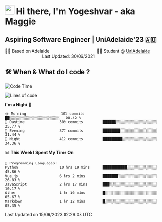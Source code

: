 <h1><img src="https://emojis.slackmojis.com/emojis/images/1531849430/4246/blob-sunglasses.gif?1531849430" width="30"/> Hi there, I'm Yogeshvar - aka Maggie</h1>

## Aspiring Software Engineer | UniAdelaide'23 🇦🇺  
🏂🏻  Based on Adelaide &nbsp;&nbsp;&nbsp;&nbsp;&nbsp;&nbsp;&nbsp;&nbsp;&nbsp;&nbsp;&nbsp;&nbsp;&nbsp;&nbsp;&nbsp;&nbsp;&nbsp;&nbsp;&nbsp;&nbsp;&nbsp;&nbsp;&nbsp;&nbsp;&nbsp;&nbsp;&nbsp;&nbsp;&nbsp;&nbsp;&nbsp;&nbsp;&nbsp;&nbsp;&nbsp;&nbsp;&nbsp;&nbsp;&nbsp;👨‍💻 Student @ [UniAdelaide](https://www.adelaide.edu.au)   &nbsp;&nbsp;&nbsp;&nbsp;&nbsp;&nbsp;&nbsp;&nbsp;&nbsp;&nbsp;&nbsp;&nbsp;&nbsp;&nbsp;&nbsp;&nbsp;&nbsp;&nbsp;&nbsp;&nbsp;&nbsp;&nbsp;&nbsp;&nbsp;&nbsp;&nbsp;&nbsp;&nbsp;&nbsp;&nbsp;&nbsp;Last Updated: 30/06/2021

## 🛠 When & What do I code ?  

<!--START_SECTION:waka-->
![Code Time](http://img.shields.io/badge/Code%20Time-2%2C266%20hrs%2039%20mins-blue)

![Lines of code](https://img.shields.io/badge/From%20Hello%20World%20I%27ve%20Written-4.0%20million%20lines%20of%20code-blue)

**I'm a Night 🦉** 

```text
🌞 Morning                101 commits         ██░░░░░░░░░░░░░░░░░░░░░░░   08.42 % 
🌆 Daytime                309 commits         ██████░░░░░░░░░░░░░░░░░░░   25.77 % 
🌃 Evening                377 commits         ████████░░░░░░░░░░░░░░░░░   31.44 % 
🌙 Night                  412 commits         █████████░░░░░░░░░░░░░░░░   34.36 % 
```


📊 **This Week I Spent My Time On** 

```text
💬 Programming Languages: 
Python                   10 hrs 19 mins      ███████████░░░░░░░░░░░░░░   45.86 % 
Vue.js                   6 hrs 2 mins        ███████░░░░░░░░░░░░░░░░░░   26.83 % 
JavaScript               2 hrs 17 mins       ███░░░░░░░░░░░░░░░░░░░░░░   10.17 % 
Other                    1 hr 16 mins        █░░░░░░░░░░░░░░░░░░░░░░░░   05.67 % 
Markdown                 1 hr 12 mins        █░░░░░░░░░░░░░░░░░░░░░░░░   05.35 % 
```


 Last Updated on 15/06/2023 02:29:08 UTC
<!--END_SECTION:waka-->
